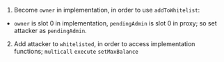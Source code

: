 1. Become `owner` in implementation, in order to use `addToWhitelist`:
- `owner` is slot 0 in implementation, `pendingAdmin` is slot 0 in proxy; so set attacker as `pendingAdmin`.

2. Add attacker to `whitelisted`, in order to access implementation functions; `multicall` `execute` `setMaxBalance`